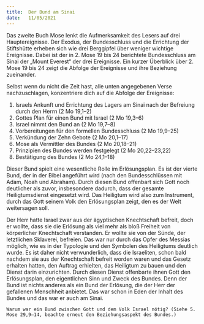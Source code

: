 ```yaml
---
title:  Der Bund am Sinai
date:   11/05/2021
---
```


Das zweite Buch Mose lenkt die Aufmerksamkeit des Lesers auf drei Hauptereignisse. Der Exodus, der Bundesschluss und die Errichtung der Stiftshütte erheben sich wie drei Berggipfel über weniger wichtige Ereignisse. Dabei ist der in 2. Mose 19 bis 24 berichtete Bundesschluss am Sinai der „Mount Everest“ der drei Ereignisse. Ein kurzer Überblick über 2. Mose 19 bis 24 zeigt die Abfolge der Ereignisse und ihre Beziehung zueinander.

Selbst wenn du nicht die Zeit hast, alle unten angegebenen Verse nachzuschlagen, konzentriere dich auf die Abfolge der Ereignisse:

1. Israels Ankunft und Errichtung des Lagers am Sinai nach der Befreiung durch den Herrn (2 Mo 19,1–2)
2. Gottes Plan für einen Bund mit Israel (2 Mo 19,3–6)
3. Israel nimmt den Bund an (2 Mo 19,7–8)
4. Vorbereitungen für den formellen Bundesschluss (2 Mo 19,9–25)
5. Verkündung der Zehn Gebote (2 Mo 20,1–17)
6. Mose als Vermittler des Bundes (2 Mo 20,18–21)
7. Prinzipien des Bundes werden festgelegt (2 Mo 20,22–23,22)
8. Bestätigung des Bundes (2 Mo 24,1–18)

Dieser Bund spielt eine wesentliche Rolle im Erlösungsplan. Es ist der vierte Bund, der in der Bibel angeführt wird (nach den Bundesschlüssen mit Adam, Noah und Abraham). Durch diesen Bund offenbart sich Gott noch deutlicher als zuvor, insbesondere dadurch, dass der gesamte Heiligtumsdienst eingesetzt wird. Das Heiligtum wird also zum Instrument, durch das Gott seinem Volk den Erlösungsplan zeigt, den es der Welt weitersagen soll.

Der Herr hatte Israel zwar aus der ägyptischen Knechtschaft befreit, doch er wollte, dass sie die Erlösung als viel mehr als bloß Freiheit von körperlicher Knechtschaft verstanden. Er wollte sie von der Sünde, der letztlichen Sklaverei, befreien. Das war nur durch das Opfer des Messias möglich, wie es in der Typologie und den Symbolen des Heiligtums deutlich wurde. Es ist daher nicht verwunderlich, dass die Israeliten, schon bald nachdem sie aus der Knechtschaft befreit worden waren und das Gesetz erhalten hatten, den Auftrag erhielten, das Heiligtum zu bauen und den Dienst darin einzurichten. Durch diesen Dienst offenbarte ihnen Gott den Erlösungsplan, den eigentlichen Sinn und Zweck des Bundes. Denn der Bund ist nichts anderes als ein Bund der Erlösung, die der Herr der gefallenen Menschheit anbietet. Das war schon in Eden der Inhalt des Bundes und das war er auch am Sinai.

`Warum war ein Bund zwischen Gott und dem Volk Israel nötig? (Siehe 5. Mose 29,9–14, beachte erneut den Beziehungsaspekt des Bundes.)`